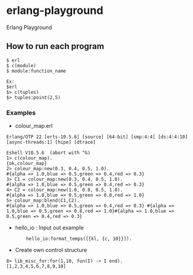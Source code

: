# erlang-playground
Erlang Playground

## How to run each program

```
$ erl
$ c(module)
$ module:function_name

Ex:
$erl
$> c(tuples)
$> tuples:point(2,5)
```

### Examples

- colour_map.erl

```
Erlang/OTP 22 [erts-10.5.6] [source] [64-bit] [smp:4:4] [ds:4:4:10] [async-threads:1] [hipe] [dtrace]

Eshell V10.5.6  (abort with ^G)
1> c(colour_map).
{ok,colour_map}
2> colour_map:new(0.3, 0.4, 0.5, 1.0).
#{alpha => 1.0,blue => 0.5,green => 0.4,red => 0.3}
3> C1 = colour_map:new(0.3, 0.4, 0.5, 1.0).
#{alpha => 1.0,blue => 0.5,green => 0.4,red => 0.3}
4> C2 = colour_map:new(1.0, 0.8, 0.5, 1.0).
#{alpha => 1.0,blue => 0.5,green => 0.8,red => 1.0}
5> colour_map:blend(C1,C2).
#{alpha => 1.0,blue => 0.5,green => 0.4,red => 0.3} #{alpha => 1.0,blue => 0.5,green => 0.8,red => 1.0}#{alpha => 1.0,blue => 0.5,green => 0.4,red => 0.3}
```

- hello_io : Input out example
    ```
        hello_io:format_temps([{kl, {c, 10}}]).
    ```

- Create own control structure

```
8> lib_misc_for:for(1,10, fun(I) -> I end).
[1,2,3,4,5,6,7,8,9,10]
```